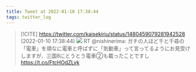 ```yaml
---
title: Tweet at 2022-01-10 17:38:44
tags: twitter_log
---
```


> [!CITE] https://twitter.com/kaisekiriu/status/1480459079281942528 (2022-01-10 17:38:44)
> ![](https://twitter.com/kaisekiriu/status/1480459079281942528)
> RT @nishinerima: ガチの人ほど千と千尋の「電車」を頑なに電車と呼ばずに「気動車」って言ってるようにお見受けしますが、三国8にとうとう電車②も載ったことですし https://t.co/FtcHOdZLyk
